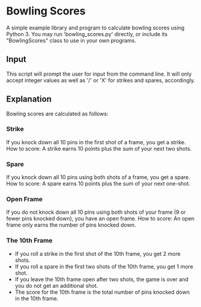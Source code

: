 # Bowling Scores
A simple example library and program to calculate bowling scores using Python 3.
You may run 'bowling_scores.py' directly, or include its "BowlingScores" class
to use in your own programs.

## Input
This script will prompt the user for input from the command line.  It will only
accept integer values as well as '/' or 'X' for strikes and spares, accordingly.

## Explanation
Bowling scores are calculated as follows:

### Strike
If you knock down all 10 pins in the first shot of a frame, you get a strike.
How to score: A strike earns 10 points plus the sum of your next two shots.

### Spare
If you knock down all 10 pins using both shots of a frame, you get a spare.
How to score: A spare earns 10 points plus the sum of your next one-shot.

### Open Frame
If you do not knock down all 10 pins using both shots of your frame (9 or fewer pins knocked down), you have an open frame.
How to score: An open frame only earns the number of pins knocked down.

### The 10th Frame

* If you roll a strike in the first shot of the 10th frame, you get 2 more shots.
* If you roll a spare in the first two shots of the 10th frame, you get 1 more shot.
* If you leave the 10th frame open after two shots, the game is over and you do not get an additional shot.
* The score for the 10th frame is the total number of pins knocked down in the 10th frame.
